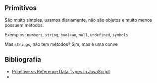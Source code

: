 ## Primitivos

São muito simples, usamos diariamente, não são objetos e muito menos possuem métodos.

Exemplos: `numbers`, `string`, `boolean`, `null`, `undefined`, `symbols`

Mas `strings`, não tem métodos? Sim, mas é uma conve

## Bibliografia
- [Primitive vs Reference Data Types in JavaScript](https://www.freecodecamp.org/news/primitive-vs-reference-data-types-in-javascript/)
- 